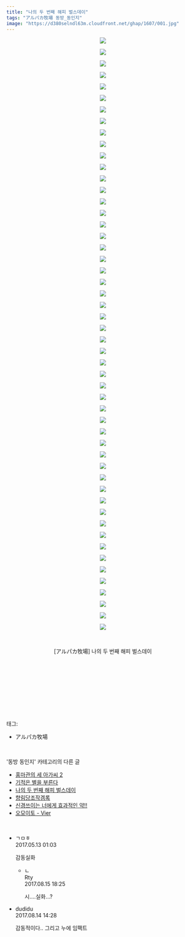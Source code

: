 ```yaml
---
title: "나의 두 번째 해피 벌스데이"
tags: "アルパカ牧場 동방_동인지"
image: "https://d380selndl63m.cloudfront.net/ghap/1607/001.jpg"
---
```

<div class="article">
<p style="text-align: center; clear: none; float: none;"><img src="{{ site.imgserver5 }}/ghap/1607/001.jpg"/></p>
<p style="text-align: center; clear: none; float: none;"><img src="{{ site.imgserver5 }}/ghap/1607/002.jpg"/></p>
<p style="text-align: center; clear: none; float: none;"><img src="{{ site.imgserver5 }}/ghap/1607/003.jpg"/></p>
<p style="text-align: center; clear: none; float: none;"><img src="{{ site.imgserver5 }}/ghap/1607/004.jpg"/></p>
<p style="text-align: center; clear: none; float: none;"><img src="{{ site.imgserver5 }}/ghap/1607/005.jpg"/></p>
<p style="text-align: center; clear: none; float: none;"><img src="{{ site.imgserver5 }}/ghap/1607/006.jpg"/></p>
<p style="text-align: center; clear: none; float: none;"><img src="{{ site.imgserver5 }}/ghap/1607/007.jpg"/></p>
<p style="text-align: center; clear: none; float: none;"><img src="{{ site.imgserver5 }}/ghap/1607/008.jpg"/></p>
<p style="text-align: center; clear: none; float: none;"><img src="{{ site.imgserver5 }}/ghap/1607/009.jpg"/></p>
<p style="text-align: center; clear: none; float: none;"><img src="{{ site.imgserver5 }}/ghap/1607/010.jpg"/></p>
<p style="text-align: center; clear: none; float: none;"><img src="{{ site.imgserver5 }}/ghap/1607/011.jpg"/></p>
<p style="text-align: center; clear: none; float: none;"><img src="{{ site.imgserver5 }}/ghap/1607/012.jpg"/></p>
<p style="text-align: center; clear: none; float: none;"><img src="{{ site.imgserver5 }}/ghap/1607/013.jpg"/></p>
<p style="text-align: center; clear: none; float: none;"><img src="{{ site.imgserver5 }}/ghap/1607/014.jpg"/></p>
<p style="text-align: center; clear: none; float: none;"><img src="{{ site.imgserver5 }}/ghap/1607/015.jpg"/></p>
<p style="text-align: center; clear: none; float: none;"><img src="{{ site.imgserver5 }}/ghap/1607/016.jpg"/></p>
<p style="text-align: center; clear: none; float: none;"><img src="{{ site.imgserver5 }}/ghap/1607/017.jpg"/></p>
<p style="text-align: center; clear: none; float: none;"><img src="{{ site.imgserver5 }}/ghap/1607/018.jpg"/></p>
<p style="text-align: center; clear: none; float: none;"><img src="{{ site.imgserver5 }}/ghap/1607/019.jpg"/></p>
<p style="text-align: center; clear: none; float: none;"><img src="{{ site.imgserver5 }}/ghap/1607/020.jpg"/></p>
<p style="text-align: center; clear: none; float: none;"><img src="{{ site.imgserver5 }}/ghap/1607/021.jpg"/></p>
<p style="text-align: center; clear: none; float: none;"><img src="{{ site.imgserver5 }}/ghap/1607/022.jpg"/></p>
<p style="text-align: center; clear: none; float: none;"><img src="{{ site.imgserver5 }}/ghap/1607/023.jpg"/></p>
<p style="text-align: center; clear: none; float: none;"><img src="{{ site.imgserver5 }}/ghap/1607/024.jpg"/></p>
<p style="text-align: center; clear: none; float: none;"><img src="{{ site.imgserver5 }}/ghap/1607/025.jpg"/></p>
<p style="text-align: center; clear: none; float: none;"><img src="{{ site.imgserver5 }}/ghap/1607/026.jpg"/></p>
<p style="text-align: center; clear: none; float: none;"><img src="{{ site.imgserver5 }}/ghap/1607/027.jpg"/></p>
<p style="text-align: center; clear: none; float: none;"><img src="{{ site.imgserver5 }}/ghap/1607/028.jpg"/></p>
<p style="text-align: center; clear: none; float: none;"><img src="{{ site.imgserver5 }}/ghap/1607/029.jpg"/></p>
<p style="text-align: center; clear: none; float: none;"><img src="{{ site.imgserver5 }}/ghap/1607/030.jpg"/></p>
<p style="text-align: center; clear: none; float: none;"><img src="{{ site.imgserver5 }}/ghap/1607/031.jpg"/></p>
<p style="text-align: center; clear: none; float: none;"><img src="{{ site.imgserver5 }}/ghap/1607/032.jpg"/></p>
<p style="text-align: center; clear: none; float: none;"><img src="{{ site.imgserver5 }}/ghap/1607/033.jpg"/></p>
<p style="text-align: center; clear: none; float: none;"><img src="{{ site.imgserver5 }}/ghap/1607/034.jpg"/></p>
<p style="text-align: center; clear: none; float: none;"><img src="{{ site.imgserver5 }}/ghap/1607/035.jpg"/></p>
<p style="text-align: center; clear: none; float: none;"><img src="{{ site.imgserver5 }}/ghap/1607/036.jpg"/></p>
<p style="text-align: center; clear: none; float: none;"><img src="{{ site.imgserver5 }}/ghap/1607/037.jpg"/></p>
<p style="text-align: center; clear: none; float: none;"><img src="{{ site.imgserver5 }}/ghap/1607/038.jpg"/></p>
<p style="text-align: center; clear: none; float: none;"><img src="{{ site.imgserver5 }}/ghap/1607/039.jpg"/></p>
<p style="text-align: center; clear: none; float: none;"><img src="{{ site.imgserver5 }}/ghap/1607/040.jpg"/></p>
<p style="text-align: center; clear: none; float: none;"><img src="{{ site.imgserver5 }}/ghap/1607/041.jpg"/></p>
<p style="text-align: center; clear: none; float: none;"><img src="{{ site.imgserver5 }}/ghap/1607/042.jpg"/></p>
<p style="text-align: center; clear: none; float: none;"><img src="{{ site.imgserver5 }}/ghap/1607/043.jpg"/></p>
<p style="text-align: center; clear: none; float: none;"><img src="{{ site.imgserver5 }}/ghap/1607/044.jpg"/></p>
<p style="text-align: center; clear: none; float: none;"><img src="{{ site.imgserver5 }}/ghap/1607/045.jpg"/></p>
<p style="text-align: center; clear: none; float: none;"><img src="{{ site.imgserver5 }}/ghap/1607/046.jpg"/></p>
<p style="text-align: center; clear: none; float: none;"><img src="{{ site.imgserver5 }}/ghap/1607/047.jpg"/></p>
<p style="text-align: center; clear: none; float: none;"><img src="{{ site.imgserver5 }}/ghap/1607/048.jpg"/></p>
<p style="text-align: center; clear: none; float: none;"><img src="{{ site.imgserver5 }}/ghap/1607/049.jpg"/></p>
<p style="text-align: center; clear: none; float: none;"><img src="{{ site.imgserver5 }}/ghap/1607/050.jpg"/></p>
<p style="text-align: center; clear: none; float: none;"><img src="{{ site.imgserver5 }}/ghap/1607/051.jpg"/></p>
<p style="text-align: center; clear: none; float: none;"><img src="{{ site.imgserver5 }}/ghap/1607/052.jpg"/></p>
<p style="text-align: center; clear: none; float: none;"><br/></p>
<p style="text-align: center; clear: none; float: none;">[アルパカ牧場] 나의 두 번째 해피 벌스데이</p>
<p style="text-align: center; clear: none; float: none;"><br/></p>
<p style="text-align: center; clear: none; float: none;"><br/></p>
<p style="text-align: center; clear: none; float: none;"><br/></p>
<p><br/></p>
</div><br/>
<div class="tagTrail">
<p>태그: </p>
<ul>
<li>アルパカ牧場</li>
</ul>
</div><br/>
<div class="another">
<p>'동방 동인지' 카테고리의 다른 글</p>
<ul>
<li><a href="/ghap_1610">홍마관의 세 아가씨 2</a></li>
<li><a href="/ghap_1609">기적은 별을 부른다</a></li>
<li><a href="/ghap_1607">나의 두 번째 해피 벌스데이</a></li>
<li><a href="/ghap_1606">향림당조작겜록</a></li>
<li><a href="/ghap_1605">신경쓰이는 너에게 효과적인 약!!</a></li>
<li><a href="/ghap_1604">오모이토 - Vier</a></li>
</ul>
</div><br/>
<div class="cb_module cb_fluid">
<div class="cb_wrt cb_profile">
<div class="comment">
<ul>
<li class="cb_thumb_off" id="comment14987597">
<div class="cb_comment_area">
<div class="cb_info_area">
<div class="cb_section">
<span class="cb_nick_name">ㄱㅁㅎ</span>
</div>
<div class="cb_section">
<span class="cb_date">2017.05.13 01:03 </span>
</div>
</div>
<div class="cb_dsc_comment">
<p class="cb_dsc">
											감동실화
										</p>
</div>
<ul>
<li class="cb_thumb_off" id="comment15060250">
<span class="cb_bu_subnode">ㄴ</span>
<div class="cb_comment_area">
<div class="cb_info_area">
<div class="cb_section">
<span class="cb_nick_name">Rty</span>
</div>
<div class="cb_section">
<span class="cb_date">2017.08.15 18:25 </span>
</div>
</div>
<div class="cb_dsc_comment">
<p class="cb_dsc">
																시....실화...?
															</p>
</div>
</div>
</li>
</ul>
</div></li>
<li class="cb_thumb_off" id="comment15059332">
<div class="cb_comment_area">
<div class="cb_info_area">
<div class="cb_section">
<span class="cb_nick_name">dudidu</span>
</div>
<div class="cb_section">
<span class="cb_date">2017.08.14 14:28 </span>
</div>
</div>
<div class="cb_dsc_comment">
<p class="cb_dsc">
											감동적이다.. 그리고 누에 임팩트
										</p>
</div>
</div></li>
</ul>
</div>
</div><!-- commentList close -->
</div><br/>
